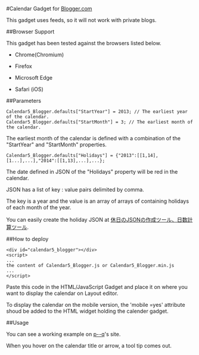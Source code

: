 #Calendar Gadget for [Blogger.com ](https://www.blogger.com/about/?r=1-null_user)

This gadget uses feeds, so it will not work with private blogs.

##Browser Support

This gadget has been tested against the browsers listed below.

* Chrome(Chromium)

* Firefox

* Microsoft Edge

* Safari (iOS)

##Parameters
```
Calendar5_Blogger.defaults["StartYear"] = 2013; // The earliest year of the calendar. 
Calendar5_Blogger.defaults["StartMonth"] = 3; // The earliest month of the calendar.
```
The earliest month of the calendar  is defined with a combination of the "StartYear" and "StartMonth" properties.

```
Calendar5_Blogger.defaults["Holidays"] = {"2013":[[1,14],[1...],...],"2014":[[1,13],...],...};
```

The date defined in JSON of the "Holidays" property will be red in the calendar.

JSON has a list  of key :  value  pairs delimited by comma. 

The key is a year and the value is an array of arrays of containing holidays of each month of the year.

You can easily create the holiday JSON at  [休日のJSONの作成ツール、日数計算ツール](https://p--q.blogspot.jp/2017/01/json.html).

##How to deploy

```
<div id="calendar5_blogger"></div>
<script> 
...
the content of Calendar5_Blogger.js or Calendar5_Blogger.min.js 
...
</script>
```

Paste this code in the HTML/JavaScript Gadget and place it on where you want to display the calendar on Layout editor.

To display the calendar on the mobile version,  the 'mobile =yes' attribute shoud be added to the HTML widget holding the calender gadget.

##Usage

You can see a working example on [p--q](https://p--q.blogspot.jp/)'s site.

When you hover on the calendar title or arrow, a tool tip comes out.
